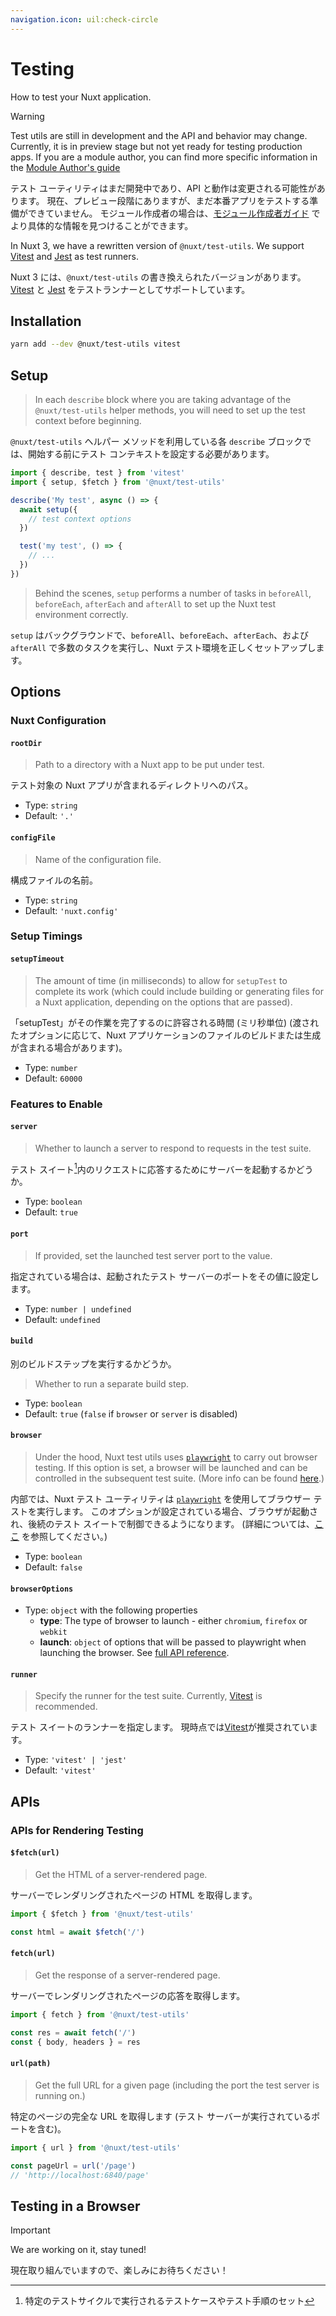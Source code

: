 ```yaml
---
navigation.icon: uil:check-circle
---
```


# Testing

How to test your Nuxt application.

> [!WARNING]  
> Test utils are still in development and the API and behavior may change. Currently, it is in preview stage but not yet ready for testing production apps.
> If you are a module author, you can find more specific information in the [Module Author's guide](/docs/guide/going-further/modules#testing)

テスト ユーティリティはまだ開発中であり、API と動作は変更される可能性があります。 現在、プレビュー段階にありますが、まだ本番アプリをテストする準備ができていません。
モジュール作成者の場合は、[モジュール作成者ガイド](/docs/guide/getting-further/modules#testing) でより具体的な情報を見つけることができます。

In Nuxt 3, we have a rewritten version of `@nuxt/test-utils`. We support [Vitest](https://github.com/vitest-dev/vitest) and [Jest](https://jestjs.io/) as test runners.

Nuxt 3 には、`@nuxt/test-utils` の書き換えられたバージョンがあります。 [Vitest](https://github.com/vitest-dev/vitest) と [Jest](https://jestjs.io/) をテストランナーとしてサポートしています。

## Installation

```bash
yarn add --dev @nuxt/test-utils vitest
```

## Setup

> In each `describe` block where you are taking advantage of the `@nuxt/test-utils` helper methods, you will need to set up the test context before beginning.

`@nuxt/test-utils` ヘルパー メソッドを利用している各 `describe` ブロックでは、開始する前にテスト コンテキストを設定する必要があります。

```ts
import { describe, test } from 'vitest'
import { setup, $fetch } from '@nuxt/test-utils'

describe('My test', async () => {
  await setup({
    // test context options
  })

  test('my test', () => {
    // ...
  })
})
```

> Behind the scenes, `setup` performs a number of tasks in `beforeAll`, `beforeEach`, `afterEach` and `afterAll` to set up the Nuxt test environment correctly.

`setup` はバックグラウンドで、`beforeAll`、`beforeEach`、`afterEach`、および `afterAll` で多数のタスクを実行し、Nuxt テスト環境を正しくセットアップします。

## Options

### Nuxt Configuration

#### `rootDir`

> Path to a directory with a Nuxt app to be put under test.

テスト対象の Nuxt アプリが含まれるディレクトリへのパス。

* Type: `string`
* Default: `'.'`

#### `configFile`

> Name of the configuration file.

構成ファイルの名前。

* Type: `string`
* Default: `'nuxt.config'`

<!--
#### config

Object with configuration overrides.

* Type: `NuxtConfig`
* Default: `{}` -->

### Setup Timings

#### `setupTimeout`

> The amount of time (in milliseconds) to allow for `setupTest` to complete its work (which could include building or generating files for a Nuxt application, depending on the options that are passed).

「setupTest」がその作業を完了するのに許容される時間 (ミリ秒単位) (渡されたオプションに応じて、Nuxt アプリケーションのファイルのビルドまたは生成が含まれる場合があります)。

* Type: `number`
* Default: `60000`

### Features to Enable

#### `server`

> Whether to launch a server to respond to requests in the test suite.

テスト スイート[^1]内のリクエストに応答するためにサーバーを起動するかどうか。

[^1]: 特定のテストサイクルで実行されるテストケースやテスト手順のセット

* Type: `boolean`
* Default: `true`

#### `port`

> If provided, set the launched test server port to the value.

指定されている場合は、起動されたテスト サーバーのポートをその値に設定します。

* Type: `number | undefined`
* Default: `undefined`

#### `build`

別のビルドステップを実行するかどうか。

> Whether to run a separate build step.

* Type: `boolean`
* Default: `true` (`false` if `browser` or `server` is disabled)

#### `browser`

> Under the hood, Nuxt test utils uses [`playwright`](https://playwright.dev/) to carry out browser testing. If this option is set, a browser will be launched and can be controlled in the subsequent test suite. (More info can be found [here](/docs/getting-started/testing).)

内部では、Nuxt テスト ユーティリティは [`playwright`](https://playwright.dev/) を使用してブラウザー テストを実行します。 このオプションが設定されている場合、ブラウザが起動され、後続のテスト スイートで制御できるようになります。 (詳細については、[ここ](/docs/getting-started/testing) を参照してください。)

* Type: `boolean`
* Default: `false`

#### `browserOptions`

* Type: `object` with the following properties
  * **type**: The type of browser to launch - either `chromium`, `firefox` or `webkit`
  * **launch**: `object` of options that will be passed to playwright when launching the browser. See [full API reference](https://playwright.dev/docs/api/class-browsertype#browser-type-launch).

#### `runner`

> Specify the runner for the test suite. Currently, [Vitest](https://vitest.dev/) is recommended.

テスト スイートのランナーを指定します。 現時点では[Vitest](https://vitest.dev/)が推奨されています。

* Type: `'vitest' | 'jest'`
* Default: `'vitest'`

## APIs

### APIs for Rendering Testing

#### `$fetch(url)`

> Get the HTML of a server-rendered page.

サーバーでレンダリングされたページの HTML を取得します。

```ts
import { $fetch } from '@nuxt/test-utils'

const html = await $fetch('/')
```

#### `fetch(url)`

> Get the response of a server-rendered page.

サーバーでレンダリングされたページの応答を取得します。

```ts
import { fetch } from '@nuxt/test-utils'

const res = await fetch('/')
const { body, headers } = res
```

#### `url(path)`

> Get the full URL for a given page (including the port the test server is running on.)

特定のページの完全な URL を取得します (テスト サーバーが実行されているポートを含む)。

```ts
import { url } from '@nuxt/test-utils'

const pageUrl = url('/page')
// 'http://localhost:6840/page'
```

## Testing in a Browser

> [!IMPORTANT] 
> We are working on it, stay tuned!

現在取り組んでいますので、楽しみにお待ちください！
